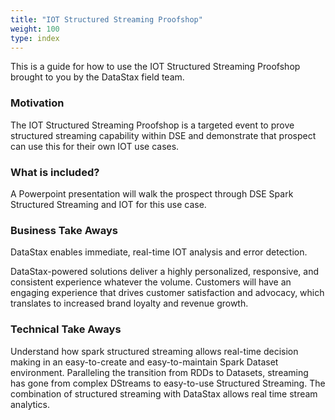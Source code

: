 ```yaml
---
title: "IOT Structured Streaming Proofshop"
weight: 100
type: index
---
```


This is a guide for how to use the IOT Structured Streaming Proofshop brought to you by the DataStax field team.

### Motivation

The IOT Structured Streaming Proofshop is a targeted event to prove structured streaming capability within DSE and demonstrate that prospect can use this for their own IOT use cases.  


### What is included?

A Powerpoint presentation will walk the prospect through DSE Spark Structured Streaming and IOT for this use case.


### Business Take Aways

DataStax enables immediate, real-time IOT analysis and error detection.

DataStax-powered solutions deliver a highly personalized, responsive, and consistent experience whatever the volume. Customers will have an engaging experience that drives customer satisfaction and advocacy, which translates to increased brand loyalty and revenue growth.

### Technical Take Aways

Understand how spark structured streaming allows real-time decision making in an easy-to-create and easy-to-maintain Spark Dataset environment.  Paralleling the transition from RDDs to Datasets, streaming has gone from complex DStreams to easy-to-use Structured Streaming.  The combination of structured streaming with DataStax allows real time stream analytics.
